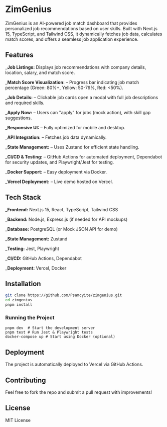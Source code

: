 # ZimGenius

ZimGenius is an AI-powered job match dashboard that provides personalized job recommendations based on user skills. Built with Next.js 15, TypeScript, and Tailwind CSS, it dynamically fetches job data, calculates match scores, and offers a seamless job application experience.

## Features

_**Job Listings:** Displays job recommendations with company details, location, salary, and match score.

_**Match Score Visualization:** – Progress bar indicating job match percentage (Green: 80%+, Yellow: 50-79%, Red: <50%).

_**Job Details:** – Clickable job cards open a modal with full job descriptions and required skills.

_**Apply Now:** – Users can "apply" for jobs (mock action), with skill gap suggestions.

_**Responsive UI:** – Fully optimized for mobile and desktop.

_**API Integration:** – Fetches job data dynamically.

_**State Management:** – Uses Zustand for efficient state handling.

_**CI/CD & Testing:** – GitHub Actions for automated deployment, Dependabot for security updates, and Playwright/Jest for testing.

_**Docker Support:** – Easy deployment via Docker.

_**Vercel Deployment:** – Live demo hosted on Vercel.


## Tech Stack

_**Frontend:** Next.js 15, React, TypeScript, Tailwind CSS

_**Backend:** Node.js, Express.js (if needed for API mockups)

_**Database:** PostgreSQL (or Mock JSON API for demo)

_**State Management:** Zustand

_**Testing:** Jest, Playwright

_**CI/CD:** GitHub Actions, Dependabot

_**Deployment:** Vercel, Docker


## Installation
```bash
git clone https://github.com/Psamcyite/zimgenius.git
cd zimgenius
pnpm install
```
### Running the Project
```
pnpm dev  # Start the development server
pnpm test # Run Jest & Playwright tests
docker-compose up # Start using Docker (optional)
```
## Deployment

The project is automatically deployed to Vercel via GitHub Actions.

## Contributing

Feel free to fork the repo and submit a pull request with improvements!

## License

MIT License

